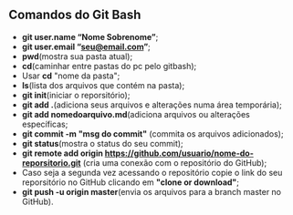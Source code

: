  <h2>Comandos do Git Bash</h2>
      
 * **git user.name “Nome Sobrenome”**;
 * **git user.email “seu@email.com”**;</br>
 * **pwd**(mostra sua pasta atual);</br>
 * **cd**(caminhar entre pastas do pc pelo gitbash);</br>
 * Usar **cd** "nome da pasta";</br>
 * **ls**(lista dos arquivos que contém na pasta);</br>
 * **git init**(iniciar o reporsitório);</br>
 * **git add .**(adiciona seus arquivos e alterações numa área temporária);</br>
 * **git add nomedoarquivo.md**(adiciona arquivos ou alterações específicas;</br>
 * **git commit -m "msg do commit"** (commita os arquivos adicionados);</br>
 * **git status**(mostra o status do seu commit);</br>
 * **git remote add origin https://github.com/usuario/nome-do-reporsitorio.git** (cria uma conexão com o repositório do GitHub);</br> 
 *  Caso seja a segunda vez acessando o repositório copie o link do seu reporsitório no GitHub clicando em **"clone or download"**;</br>
 * **git push -u origin master**(envia os arquivos para a branch master no GitHub).</br>
            
    
    
